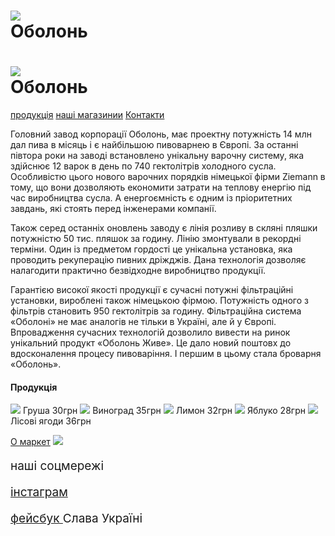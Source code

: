 
<head>
<link rel="stylesheet" href="style.css"/>
</head>
<body>
<h1><img src="https://www.beer.ua/wp-content/uploads/2016/12/obol.jpg"/><br/>Оболонь</h1>
<h1><img src="https://www.beer.ua/wp-content/uploads/2016/12/obol.jpg"/><br/>Оболонь</h1>
<nav class="navi">
<a class="navigatio" href="#prodykt">продукція</a>
<a class="navigatin" href="#oo">наші магазинии</a>
<a class="navigaion" href="#rrr">Контакти</a>
</nav>

<p>Головний завод корпорації Оболонь, має проектну потужність 14 млн дал пива в місяць і є найбільшою пивоварнею в Європі. За останні півтора роки на заводі встановлено унікальну варочну систему, яка здійснює 12 варок в день по 740 гектолітрів холодного сусла. Особливістю цього нового варочних порядків німецької фірми Ziemann в тому, що вони дозволяють економити затрати на теплову енергію під час виробництва сусла. А енергоємність є одним із пріоритетних завдань, які стоять перед інженерами компанії.

Також серед останніх оновлень заводу є лінія розливу в скляні пляшки потужністю 50 тис. пляшок за годину. Лінію змонтували в рекордні терміни. Один із предметом гордості це унікальна установка, яка проводить  рекуперацію пивних дріжджів. Дана технологія дозволяє налагодити практично безвідходне виробництво продукції.

Гарантією високої якості продукції є сучасні потужні фільтраційні установки, вироблені також німецькою фірмою. Потужність одного з фільтрів становить 950 гектолітрів за годину. Фільтраційна система «Оболоні» не має аналогів не тільки в Україні, але й у Європі. Впровадження сучасних технологій дозволило вивести на ринок унікальний продукт «Оболонь Живе». Це дало новий поштовх до вдосконалення процесу пивоваріння. І першим в цьому стала броварня «Оболонь».</p>

<h4 class="rrr" id="prodykt">Продукція</h4>
<p class="kkk">
<img class="hhg" src="https://obolon.ua/img/products/15434.png" />
Груша 30грн  
<img class="hhg" src="https://obolon.ua/img/products/preview/15217.png" />
Виноград 35грн   
<img class="hhg" src="https://obolon.ua/img/products/preview/96953.png" />
 Лимон 32грн
<img class="hhg" src="https://obolon.ua/img/products/preview/74706.png" />
 Яблуко 28грн
<img class="hhg" src="https://obolon.ua/img/products/preview/89935.png" />
Лісові ягоди 36грн </p>

<main>
<a id="oo" class="uuu" href="https://www.facebook.com/obolonmarket/">O маркет</a>
<a href="https://www.facebook.com/obolonmarket/"><img  src="https://scontent-iev1-1.xx.fbcdn.net/v/t39.30808-6/316105323_3141048456115824_359949158806020903_n.jpg?stp=dst-jpg_s960x960&_nc_cat=109&ccb=1-7&_nc_sid=e3f864&_nc_ohc=rjVQXh1x2VkAX_l3im5&_nc_ht=scontent-iev1-1.xx&oh=00_AfAAi7xiCtPRSf7WQfUmvisw6rjhze6nki32QSJWVfNMGw&oe=645AAB86"/> </a> </main>
<footer>
<p class="tyt" style="font-size:19px " id="rrr" >наші соцмережі</p>
  <p style="font-size:19px"> <a href="https://www.instagram.com/obolon_ukr/">інстаграм</a></p>
 <p style="font-size:19px"> <a href="https://www.facebook.com/kiev.klab/posts/%D0%BF%D0%B8%D0%B2%D0%B7%D0%B0%D0%B2%D0%BE%D0%B4-%D0%BE%D0%B1%D0%BE%D0%BB%D0%BE%D0%BD%D1%8C%D0%B5%D0%B3%D0%BE-%D0%B8%D1%81%D1%82%D0%BE%D1%80%D0%B8%D1%8F-%D0%B1%D0%B5%D1%80%D0%B5%D1%82-%D1%81%D0%B2%D0%BE%D0%B5-%D0%BD%D0%B0%D1%87%D0%B0%D0%BB%D0%BE-%D1%81-1974-%D0%B3%D0%BE%D0%B4%D0%B0-%D0%BA%D0%BE%D0%B3%D0%B4%D0%B0-%D0%B2-%D0%BD%D0%BE%D0%B2%D0%BE%D0%BC-%D0%BA%D0%B8%D0%B5%D0%B2%D1%81%D0%BA%D0%BE%D0%BC/2059054714123503/">фейсбук </a> Слава Україні </p>
 </footer>
</body>






